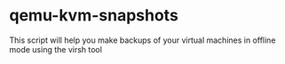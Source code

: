 qemu-kvm-snapshots
==================

This script will help you make backups of your virtual machines in  offline mode using the virsh tool

